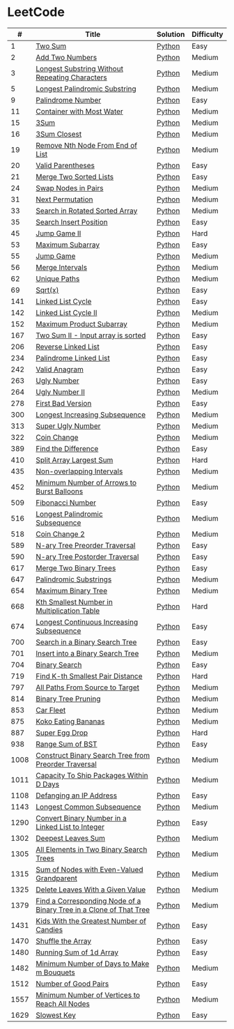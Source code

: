 # LeetCode

| # | Title | Solution | Difficulty |
|---| ----- | -------- | ---------- |
|1|[Two Sum](https://leetcode.com/problems/two-sum/) | [Python](./python/1/twoSum.py)|Easy|
|2|[Add Two Numbers](https://leetcode.com/problems/add-two-numbers/) | [Python](./python/2/addTwoNumbers)|Medium|
|3|[Longest Substring Without Repeating Characters](https://leetcode.com/problems/longest-substring-without-repeating-characters/) | [Python](./python/3/lengthOfLongestSubstring.py)|Medium|
|5|[Longest Palindromic Substring](https://leetcode.com/problems/longest-palindromic-substring/) | [Python](./python/5/longestPalindrome.py)|Medium|
|9|[Palindrome Number](https://leetcode.com/problems/palindrome-number/) | [Python](./python/9/isPalindrome.py)|Easy|
|11|[Container with Most Water](https://leetcode.com/problems/container-with-most-water/) | [Python](./python/11/maxArea.py)|Medium|
|15|[3Sum](https://leetcode.com/problems/container-with-most-water/) | [Python](./python/15/threeSum.py)|Medium|
|16|[3Sum Closest](https://leetcode.com/problems/3sum-closest/) | [Python](./python/16/threeSumClosest.py)|Medium|
|19|[Remove Nth Node From End of List](https://leetcode.com/problems/remove-nth-node-from-end-of-list/) | [Python](./python/19/removeNthFromEnd.py)|Medium|
|20|[Valid Parentheses](https://leetcode.com/problems/valid-parentheses/) | [Python](./python/20/isValid.py)|Easy|
|21|[Merge Two Sorted Lists](https://leetcode.com/problems/merge-two-sorted-lists/) | [Python](./python/21/mergeTwoLists.py)|Easy|
|24|[Swap Nodes in Pairs](https://leetcode.com/problems/swap-nodes-in-pairs/) | [Python](./python/24/swapPairs.py)|Medium|
|31|[Next Permutation](https://leetcode.com/problems/next-permutation/) | [Python](./python/31/nextPermutation.py)|Medium|
|33|[Search in Rotated Sorted Array](https://leetcode.com/problems/search-in-rotated-sorted-array/) | [Python](./python/33/search.py)|Medium|
|35|[Search Insert Position](https://leetcode.com/problems/search-insert-position/) | [Python](./python/35/searchInsert.py)|Easy|
|45|[Jump Game II](https://leetcode.com/problems/jump-game-ii/) | [Python](./python/45/jump.py)|Hard|
|53|[Maximum Subarray](https://leetcode.com/problems/maximum-subarray/) | [Python](./python/53/maxSubArray.py)|Easy|
|55|[Jump Game](https://leetcode.com/problems/jump-game/) | [Python](./python/55/canJump.py)|Medium|
|56|[Merge Intervals](https://leetcode.com/problems/merge-intervals/) | [Python](./python/56/merge.py)|Medium|
|62|[Unique Paths](https://leetcode.com/problems/unique-paths/) | [Python](./python/62/uniquePaths.py)|Medium|
|69|[Sqrt(x)](https://leetcode.com/problems/sqrtx/) | [Python](./python/69/mySqrt.py)|Easy|
|141|[Linked List Cycle](https://leetcode.com/problems/linked-list-cycle/) | [Python](./python/141/hasCycle.py)|Easy|
|142|[Linked List Cycle II](https://leetcode.com/problems/linked-list-cycle-ii/) | [Python](./python/142/detectCycle.py)|Medium|
|152|[Maximum Product Subarray](https://leetcode.com/problems/maximum-product-subarray/) | [Python](./python/152/maxProduct.py)|Medium|
|167|[Two Sum II - Input array is sorted](https://leetcode.com/problems/two-sum-ii-input-array-is-sorted/) | [Python](./python/167/twoSum.py)|Easy|
|206|[Reverse Linked List](https://leetcode.com/problems/reverse-linked-list/) | [Python](./python/206/reverseList.py)|Easy|
|234|[Palindrome Linked List](https://leetcode.com/problems/palindrome-linked-list/) | [Python](./python/234/isPalindrome.py)|Easy|
|242|[Valid Anagram](https://leetcode.com/problems/valid-anagram/) | [Python](./python/242/isAnagram.py)|Easy|
|263|[Ugly Number](https://leetcode.com/problems/ugly-number/) | [Python](./python/263/isUgly.py)|Easy|
|264|[Ugly Number II](https://leetcode.com/problems/ugly-number-ii/) | [Python](./python/264/nthUglyNumber.py)|Medium|
|278|[First Bad Version](https://leetcode.com/problems/first-bad-version/) | [Python](./python/278/firstBadVersion.py)|Easy|
|300|[Longest Increasing Subsequence](https://leetcode.com/problems/longest-increasing-subsequence/) | [Python](./python/300/lengthOfLIS.py)|Medium|
|313|[Super Ugly Number](https://leetcode.com/problems/super-ugly-number/) | [Python](./python/313/nthSuperUglyNumber.py)|Medium|
|322|[Coin Change](https://leetcode.com/problems/coin-change/) | [Python](./python/322/coinChange.py)|Medium|
|389|[Find the Difference](https://leetcode.com/problems/find-the-difference/) | [Python](./python/389/findTheDifference.py)|Easy|
|410|[Split Array Largest Sum](https://leetcode.com/problems/split-array-largest-sum/) | [Python](./python/410/splitArray.py)|Hard|
|435|[Non-overlapping Intervals](https://leetcode.com/problems/non-overlapping-intervals/) | [Python](./python/435/eraseOverlapIntervals.py)|Medium|
|452|[Minimum Number of Arrows to Burst Balloons](https://leetcode.com/problems/minimum-number-of-arrows-to-burst-balloons/) | [Python](./python/452/findMinArrowShots.py)|Medium|
|509|[Fibonacci Number](https://leetcode.com/problems/fibonacci-number/) | [Python](./python/509/fib.py)|Easy|
|516|[Longest Palindromic Subsequence](https://leetcode.com/problems/longest-palindromic-subsequence/) | [Python](./python/516/longestPalindromeSubseq.py)|Medium|
|518|[Coin Change 2](https://leetcode.com/problems/coin-change-2/) | [Python](./python/518/change.py)|Medium|
|589|[N-ary Tree Preorder Traversal](https://leetcode.com/problems/n-ary-tree-preorder-traversal/) | [Python](./python/589/preorder.py)|Easy|
|590|[N-ary Tree Postorder Traversal](https://leetcode.com/problems/n-ary-tree-postorder-traversal/) | [Python](./python/590/postorder.py)|Easy|
|617|[Merge Two Binary Trees](https://leetcode.com/problems/merge-two-binary-trees/) | [Python](./python/617/mergeTrees.py)|Easy|
|647|[Palindromic Substrings](https://leetcode.com/problems/palindromic-substrings/) | [Python](./python/647/countSubstrings.py)|Medium|
|654|[Maximum Binary Tree](https://leetcode.com/problems/maximum-binary-tree/) | [Python](./python/654/constructMaximumBinaryTree.py)|Medium|
|668|[Kth Smallest Number in Multiplication Table](https://leetcode.com/problems/kth-smallest-number-in-multiplication-table/) | [Python](./python/668/findKthNumber.py)|Hard|
|674|[Longest Continuous Increasing Subsequence](https://leetcode.com/problems/longest-continuous-increasing-subsequence/) | [Python](./python/674/findLengthOfLCIS.py)|Easy|
|700|[Search in a Binary Search Tree](https://leetcode.com/problems/search-in-a-binary-search-tree/) | [Python](./python/700/searchBST.py)|Easy|
|701|[Insert into a Binary Search Tree](https://leetcode.com/problems/insert-into-a-binary-search-tree/) | [Python](./python/701/insertIntoBST.py)|Medium|
|704|[Binary Search](https://leetcode.com/problems/binary-search/) | [Python](./python/704/search.py)|Easy|
|719|[Find K-th Smallest Pair Distance](https://leetcode.com/problems/find-k-th-smallest-pair-distance/) | [Python](./python/719/smallestDistancePair.py)|Hard|
|797|[All Paths From Source to Target](https://leetcode.com/problems/all-paths-from-source-to-target/) | [Python](./python/797/allPathsSourceTarget.py)|Medium|
|814|[Binary Tree Pruning](https://leetcode.com/problems/binary-tree-pruning/) | [Python](./python/814/pruneTree.py)|Medium|
|853|[Car Fleet](https://leetcode.com/problems/car-fleet/) | [Python](./python/853/carFleet.py)|Medium|
|875|[Koko Eating Bananas](https://leetcode.com/problems/koko-eating-bananas/) | [Python](./python/875/minEatingSpeed.py)|Medium|
|887|[Super Egg Drop](https://leetcode.com/problems/super-egg-drop/) | [Python](./python/887/superEggDrop.py)|Hard|
|938|[Range Sum of BST](https://leetcode.com/problems/range-sum-of-bst/) | [Python](./python/938/rangeSumBST.py)|Easy|
|1008|[Construct Binary Search Tree from Preorder Traversal](https://leetcode.com/problems/construct-binary-search-tree-from-preorder-traversal/) | [Python](./python/1008/bstFromPreorder.py)|Medium|
|1011|[Capacity To Ship Packages Within D Days](https://leetcode.com/problems/capacity-to-ship-packages-within-d-days/) | [Python](./python/1011/shipWithinDays.py)|Medium|
|1108|[Defanging an IP Address](https://leetcode.com/problems/defanging-an-ip-address/) | [Python](./python/1108/defangIPaddr.py)|Easy|
|1143|[Longest Common Subsequence](https://leetcode.com/problems/longest-common-subsequence/) | [Python](./python/1143/longestCommonSubsequence.py)|Medium|
|1290|[Convert Binary Number in a Linked List to Integer](https://leetcode.com/problems/convert-binary-number-in-a-linked-list-to-integer/) | [Python](./python/1290/getDecimalValue.py)|Easy|
|1302|[Deepest Leaves Sum](https://leetcode.com/problems/deepest-leaves-sum/) | [Python](./python/1302/deepestLeavesSum.py)|Medium|
|1305|[All Elements in Two Binary Search Trees](https://leetcode.com/problems/all-elements-in-two-binary-search-trees/) | [Python](./python/1305/getAllElements.py)|Medium|
|1315|[Sum of Nodes with Even-Valued Grandparent](https://leetcode.com/problems/sum-of-nodes-with-even-valued-grandparent/) | [Python](./python/1315/sumEvenGrandparent.py)|Medium|
|1325|[Delete Leaves With a Given Value](https://leetcode.com/problems/delete-leaves-with-a-given-value/) | [Python](./python/1325/sumEvenGrandparent.py)|Medium|
|1379|[Find a Corresponding Node of a Binary Tree in a Clone of That Tree](https://leetcode.com/problems/find-a-corresponding-node-of-a-binary-tree-in-a-clone-of-that-tree/) | [Python](./python/1379/getTargetCopy.py)|Medium|
|1431|[Kids With the Greatest Number of Candies](https://leetcode.com/problems/kids-with-the-greatest-number-of-candies/) | [Python](./python/1431/kidsWithCandies.py)|Easy|
|1470|[Shuffle the Array](https://leetcode.com/problems/shuffle-the-array/) | [Python](./python/1470/shuffle.py)|Easy|
|1480|[Running Sum of 1d Array](https://leetcode.com/problems/running-sum-of-1d-array/) | [Python](./python/1480/runningSum.py)|Easy|
|1482|[Minimum Number of Days to Make m Bouquets](https://leetcode.com/problems/minimum-number-of-days-to-make-m-bouquets/) | [Python](./python/1482/minDays.py)|Medium|
|1512|[Number of Good Pairs](https://leetcode.com/problems/number-of-good-pairs/) | [Python](./python/1512/numIdenticalPairs.py)|Easy|
|1557|[Minimum Number of Vertices to Reach All Nodes](https://leetcode.com/problems/minimum-number-of-vertices-to-reach-all-nodes/) | [Python](./python/1557/findSmallestSetOfVertices.py)|Medium|
|1629|[Slowest Key](https://leetcode.com/problems/slowest-key/) | [Python](./python/1629/slowestKey.py)|Easy|